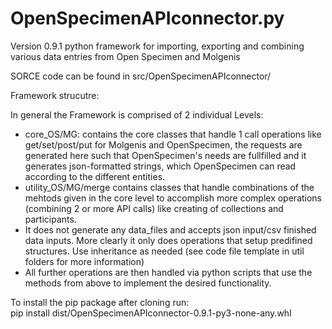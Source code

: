 # OpenSpecimenAPIconnector.py
Version 0.9.1
python framework for importing, exporting and combining various data entries from Open Specimen and Molgenis

SORCE code can be found in src/OpenSpecimenAPIconnector/

Framework strucutre:

In general the Framework is comprised of 2 individual Levels:<br>
  - core_OS/MG: contains the core classes that handle 1 call operations like get/set/post/put for Molgenis   and OpenSpecimen, the requests are generated here such that OpenSpecimen's needs are fullfilled and it generates json-formatted strings, which OpenSpecimen can read according to the different entities.<br>
  - utility_OS/MG/merge contains classes that handle combinations of the mehtods given in the core level to accomplish more complex operations (combining 2 or more API calls) like creating of collections and participants.<br>
  - It does not generate any data_files and accepts json input/csv finished data inputs. More clearly it only does operations that setup predifined structures. Use inheritance as needed (see code file template in util folders for more information)<br>
  - All further operations are then handled via python scripts that use the methods from above to implement the desired functionality.

To install the pip package after cloning run:<br>
pip install dist/OpenSpecimenAPIconnector-0.9.1-py3-none-any.whl
